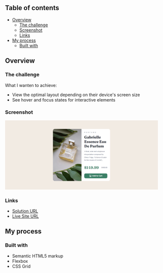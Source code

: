 ## Table of contents

- [Overview](#overview)
  - [The challenge](#the-challenge)
  - [Screenshot](#screenshot)
  - [Links](#links)
- [My process](#my-process)
  - [Built with](#built-with)

## Overview

### The challenge

What I wanten to achieve:

- View the optimal layout depending on their device's screen size
- See hover and focus states for interactive elements

### Screenshot

![](./images/screenshot.PNG)


### Links

- [Solution URL](https://github.com/KamilaHareza/product-preview-card-component-main)
- [Live Site URL](https://kamilahareza.github.io/product-preview-card-component-main/)

## My process

### Built with

- Semantic HTML5 markup
- Flexbox
- CSS Grid


